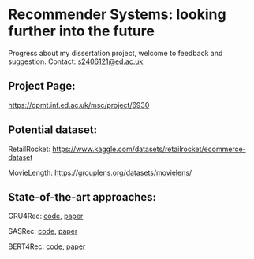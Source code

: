 # Recommender Systems: looking further into the future
Progress about my dissertation project, welcome to feedback and suggestion.
Contact: s2406121@ed.ac.uk


## Project Page:
https://dpmt.inf.ed.ac.uk/msc/project/6930

## Potential dataset:
RetailRocket: https://www.kaggle.com/datasets/retailrocket/ecommerce-dataset


MovieLength:
https://grouplens.org/datasets/movielens/

## State-of-the-art approaches:
GRU4Rec: [code](https://github.com/hidasib/GRU4Rec), [paper](https://arxiv.org/abs/1511.06939)

SASRec: [code](https://github.com/kang205/SASRec), [paper](https://arxiv.org/abs/1808.09781)

BERT4Rec: [code](https://github.com/FeiSun/BERT4Rec), [paper](https://arxiv.org/abs/1904.06690)
